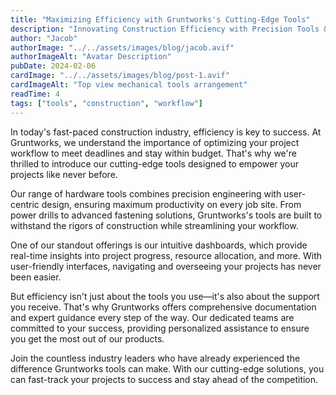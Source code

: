 ```yaml
---
title: "Maximizing Efficiency with Gruntworks's Cutting-Edge Tools"
description: "Innovating Construction Efficiency with Precision Tools & Support"
author: "Jacob"
authorImage: "../../assets/images/blog/jacob.avif"
authorImageAlt: "Avatar Description"
pubDate: 2024-02-06
cardImage: "../../assets/images/blog/post-1.avif"
cardImageAlt: "Top view mechanical tools arrangement"
readTime: 4
tags: ["tools", "construction", "workflow"]
---
```


In today's fast-paced construction industry, efficiency is key to success. At Gruntworks, we understand the importance of optimizing your project workflow to meet deadlines and stay within budget. That's why we're thrilled to introduce our cutting-edge tools designed to empower your projects like never before.

Our range of hardware tools combines precision engineering with user-centric design, ensuring maximum productivity on every job site. From power drills to advanced fastening solutions, Gruntworks's tools are built to withstand the rigors of construction while streamlining your workflow.

One of our standout offerings is our intuitive dashboards, which provide real-time insights into project progress, resource allocation, and more. With user-friendly interfaces, navigating and overseeing your projects has never been easier.

But efficiency isn't just about the tools you use—it's also about the support you receive. That's why Gruntworks offers comprehensive documentation and expert guidance every step of the way. Our dedicated teams are committed to your success, providing personalized assistance to ensure you get the most out of our products.

Join the countless industry leaders who have already experienced the difference Gruntworks tools can make. With our cutting-edge solutions, you can fast-track your projects to success and stay ahead of the competition.
